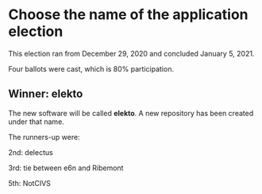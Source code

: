 # Choose the name of the application election

This election ran from December 29, 2020 and concluded January 5, 2021.

Four ballots were cast, which is 80% participation.

## Winner: elekto

The new software will be called **elekto**. A new repository has been created under that name.

The runners-up were:

2nd: delectus

3rd: tie between e6n and Ribemont

5th: NotCIVS
